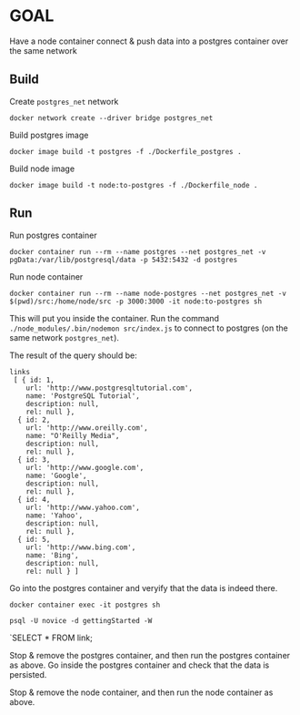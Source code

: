 # GOAL

Have a node container connect & push data into a postgres container over the same network

## Build

Create `postgres_net` network

`docker network create --driver bridge postgres_net`

Build postgres image

`docker image build -t postgres -f ./Dockerfile_postgres .`

Build node image

`docker image build -t node:to-postgres -f ./Dockerfile_node .`

## Run

Run postgres container

`docker container run --rm --name postgres --net postgres_net -v pgData:/var/lib/postgresql/data -p 5432:5432 -d postgres`

Run node container

`docker container run --rm --name node-postgres --net postgres_net -v $(pwd)/src:/home/node/src -p 3000:3000 -it node:to-postgres sh`

This will put you inside the container. Run the command `./node_modules/.bin/nodemon src/index.js` to connect to postgres (on the same network `postgres_net`).

The result of the query should be:

```
links
 [ { id: 1,
    url: 'http://www.postgresqltutorial.com',
    name: 'PostgreSQL Tutorial',
    description: null,
    rel: null },
  { id: 2,
    url: 'http://www.oreilly.com',
    name: "O'Reilly Media",
    description: null,
    rel: null },
  { id: 3,
    url: 'http://www.google.com',
    name: 'Google',
    description: null,
    rel: null },
  { id: 4,
    url: 'http://www.yahoo.com',
    name: 'Yahoo',
    description: null,
    rel: null },
  { id: 5,
    url: 'http://www.bing.com',
    name: 'Bing',
    description: null,
    rel: null } ]
```

Go into the postgres container and veryify that the data is indeed there.

`docker container exec -it postgres sh`

`psql -U novice -d gettingStarted -W`

`SELECT * FROM link;

Stop & remove the postgres container, and then run the postgres container as above.
Go inside the postgres container and check that the data is persisted.

Stop & remove the node container, and then run the node container as above.
